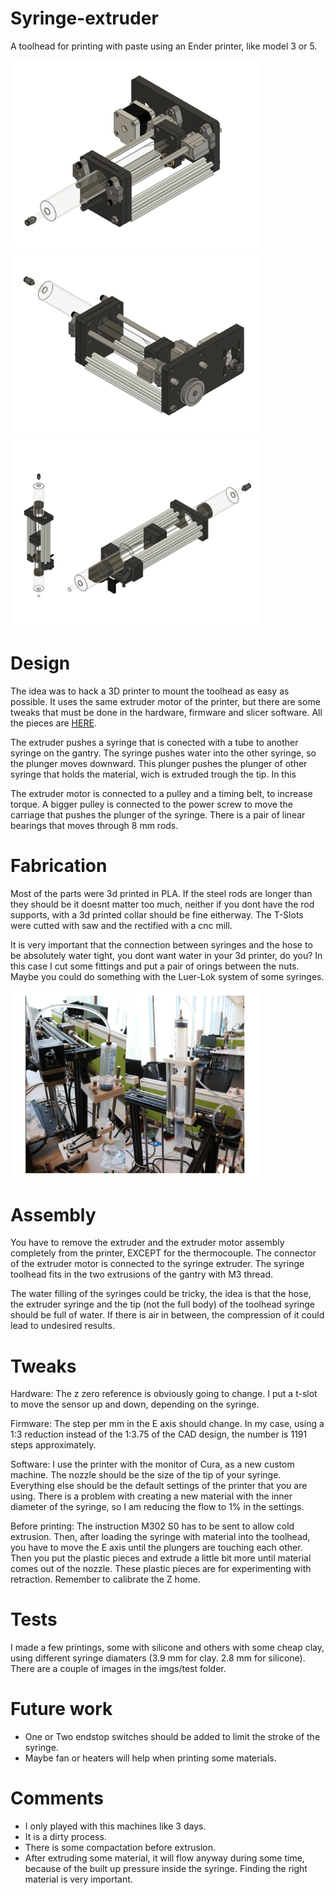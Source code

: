 # Syringe-extruder

A toolhead for printing with paste using an Ender printer, like model 3 or 5.

<img src="/imgs/s1.png" width="400">

<img src="/imgs/s2.png" width="400">

<img src="/imgs/s3.png" width="400">

# Design

The idea was to hack a 3D printer to mount the toolhead as easy as possible. It uses the same extruder motor of the printer, but there are some tweaks that must be done in the hardware, firmware and slicer software. All the pieces are [HERE](https://github.com/jkugalde/Syringe-extruder).

The extruder pushes a syringe that is conected with a tube to another syringe on the gantry. The syringe pushes water into the other syringe, so the plunger moves downward. This plunger pushes the plunger of other syringe that holds the material, wich is extruded trough the tip. In this 

The extruder motor is connected to a pulley and a timing belt, to increase torque. A bigger pulley is connected to the power screw to move the carriage that pushes the plunger of the syringe. There is a pair of linear bearings that moves through 8 mm rods. 


# Fabrication

Most of the parts were 3d printed in PLA. If the steel rods are longer than they should be it doesnt matter too much, neither if you dont have the rod supports, with a 3d printed collar should be fine eitherway.  The T-Slots were cutted with saw and the rectified with a cnc mill.

It is very important that the connection between syringes and the hose to be absolutely water tight, you dont want water in your 3d printer, do you? In this case I cut some fittings and put a pair of orings between the nuts. Maybe you could do something with the Luer-Lok system of some syringes.

<img src="/imgs/s9.png" width="400">

# Assembly

You have to remove the extruder and the extruder motor assembly completely from the printer, EXCEPT for the thermocouple. The connector of the extruder motor is connected to the syringe extruder. The syringe toolhead fits in the two extrusions of the gantry with M3 thread.

The water filling of the syringes could be tricky, the idea is that the hose, the extruder syringe and the tip (not the full body) of the toolhead syringe should be full of water. If there is air in between, the compression of it could lead to undesired results.

# Tweaks

Hardware: The z zero reference is obviously going to change. I put a t-slot to move the sensor up and down, depending on the syringe.

Firmware: The step per mm in the E axis should change. In my case, using a 1:3 reduction instead of the 1:3.75 of the CAD design, the number is 1191 steps approximately. 

Software: I use the printer with the monitor of Cura, as a new custom machine. The nozzle should be the size of the tip of your syringe. Everything else should be the default settings of the printer that you are using. There is a problem with creating a new material with the inner diameter of the syringe, so I am reducing the flow to 1% in the settings. 

Before printing: The instruction M302 S0 has to be sent to allow cold extrusion. Then, after loading the syringe with material into the toolhead, you have to move the E axis until the plungers are touching each other. Then you put the plastic pieces and extrude a little bit more until material comes out of the nozzle. These plastic pieces are for experimenting with retraction. Remember to calibrate the Z home.

# Tests

I made a few printings, some with silicone and others with some cheap clay, using different syringe diamaters (3.9 mm for clay. 2.8 mm for silicone). There are a couple of images in the imgs/test folder.

# Future work

- One or Two endstop switches should be added to limit the stroke of the syringe.
- Maybe fan or heaters will help when printing some materials.

# Comments

- I only played with this machines like 3 days.
- It is a dirty process.
- There is some compactation before extrusion.
- After extruding some material, it will flow anyway during some time, because of the built up pressure inside the syringe. Finding the right material is very important.
